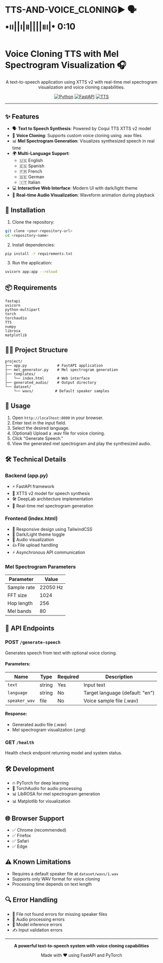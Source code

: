 # TTS-AND-VOICE_CLONING▶︎ 🗣️•၊၊||၊|။||||။‌‌‌‌‌၊|• 0:10
# Voice Cloning TTS with Mel Spectrogram Visualization 🎧

<div align="center">

A text-to-speech application using XTTS v2 with real-time mel spectrogram visualization and voice cloning capabilities.

[![Python](https://img.shields.io/badge/Python-3.8+-blue.svg)](https://www.python.org/downloads/)
[![FastAPI](https://img.shields.io/badge/FastAPI-0.68.0+-00a393.svg)](https://fastapi.tiangolo.com/)
[![TTS](https://img.shields.io/badge/TTS-v2.0+-red.svg)](https://github.com/coqui-ai/TTS)

</div>

---

## ✨ Features

- 🗣️ **Text to Speech Synthesis**: Powered by Coqui TTS XTTS v2 model
- 👥 **Voice Cloning**: Supports custom voice cloning using .wav files
- 📊 **Mel Spectrogram Generation**: Visualizes synthesized speech in real time
- 🌍 **Multi-Language Support**:
  - 🇺🇸 English
  - 🇪🇸 Spanish
  - 🇫🇷 French
  - 🇩🇪 German
  - 🇮🇹 Italian
- 💻 **Interactive Web Interface**: Modern UI with dark/light theme
- 🌊 **Real-time Audio Visualization**: Waveform animation during playback

## 🚀 Installation

1. Clone the repository:
```bash
git clone <your-repository-url>
cd <repository-name>
```

2. Install dependencies:
```bash
pip install -r requirements.txt
```

3. Run the application:
```bash
uvicorn app:app --reload
```

## 📦 Requirements

```plaintext
fastapi
uvicorn
python-multipart
torch
torchaudio
TTS
numpy
librosa
matplotlib
```

## 💁️‍♂️ Project Structure

```plaintext
project/
├── app.py              # FastAPI application
├── mel_generator.py    # Mel spectrogram generation
├── templates/
│   └── index.html      # Web interface
├── generated_audio/    # Output directory
└── dataset/
    └── wavs/          # Default speaker samples
```

## 📝 Usage

1. Open `http://localhost:8000` in your browser.
2. Enter text in the input field.
3. Select the desired language.
4. (Optional) Upload a .wav file for voice cloning.
5. Click "Generate Speech."
6. View the generated mel spectrogram and play the synthesized audio.

## 🛠️ Technical Details

### Backend (app.py)
- ⚡ FastAPI framework
- 🧠 XTTS v2 model for speech synthesis
- 🛠️ DeepLab architecture implementation
- 🔦 Real-time mel spectrogram generation

### Frontend (index.html)
- 📱 Responsive design using TailwindCSS
- 🌄 Dark/Light theme toggle
- 🎵 Audio visualization
- 👍 File upload handling
- ⚡ Asynchronous API communication

### Mel Spectrogram Parameters
| Parameter | Value |
|-----------|-------|
| Sample rate | 22050 Hz |
| FFT size | 1024 |
| Hop length | 256 |
| Mel bands | 80 |

## 🔀 API Endpoints

### POST `/generate-speech`
Generates speech from text with optional voice cloning.

#### Parameters:
| Name | Type | Required | Description |
|------|------|----------|-------------|
| `text` | string | Yes | Input text |
| `language` | string | No | Target language (default: "en") |
| `speaker_wav` | file | No | Voice sample file (.wav) |

#### Response:
- Generated audio file (.wav)
- Mel spectrogram visualization (.png)

### GET `/health`
Health check endpoint returning model and system status.

## 🛠️ Development

- 🔥 PyTorch for deep learning
- 🎵 TorchAudio for audio processing
- 📊 LibROSA for mel spectrogram generation
- 📊 Matplotlib for visualization

## 🌐 Browser Support

- ✅ Chrome (recommended)
- ✅ Firefox
- ✅ Safari
- ✅ Edge

## ⚠ Known Limitations

- Requires a default speaker file at `dataset/wavs/1.wav`
- Supports only WAV format for voice cloning
- Processing time depends on text length

## 🔍 Error Handling

- 💾 File not found errors for missing speaker files
- 🎵 Audio processing errors
- 🤖 Model inference errors
- ✍️ Input validation errors

---

<div align="center">
  <p><strong>A powerful text-to-speech system with voice cloning capabilities</strong></p>
  <p>Made with ❤️ using FastAPI and PyTorch</p>
</div>

